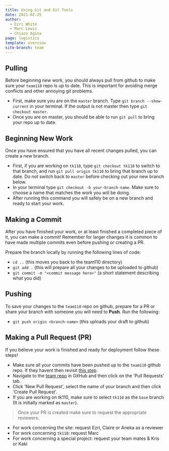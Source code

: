 ```yaml
---
title: Using Git and Git Tools
date: 2021-02-25
author:
  - Ezri White
  - Marc Lewis
  - Chiazo Agina
page: logistics
template: overview
site-branch: team
---
```


## Pulling

Before beginning new work, you should always pull from github to make sure your `team110` repo is up to date. This is important for avoiding merge conflicts and other annoying git problems.

- First, make sure you are on the `master` branch. Type `git branch --show-current` in your terminal. If the output is not master then type `git checkout master`.
- Once you are on master, you should be able to run `git pull` to bring your repo up to date.

## Beginning New Work

Once you have ensured that you have all recent changes pulled, you can create a new branch.

- First, if you are working on `tk110`, type `git checkout tk110` to switch to that branch, and run `git pull origin tk110` to
  bring that branch up to date. Do _not_ switch back to `master` before checking out your new branch below.
- In your terminal type `git checkout -b your-branch-name`. Make sure to choose a name that matches the work you will be doing.
- After running this command you will safely be on a new branch and ready to start your work.

## Making a Commit

After you have finished your work, or at least finished a completed piece of it, you can make a commit! Remember for larger changes it is common to have made multiple commits even before pushing or creating a PR.

Prepare the branch locally by running the following lines of code:

- `cd ..` (this moves you back to the team110 directory)
- `git add .` (this will prepare all your changes to be uploaded to github)
- `git commit -m "<commit message here>"` (a short statement describing what you did)

## Pushing

To save your changes to the `team110` repo on github, prepare for a PR or share your branch with someone you will need to **Push**. Run the following:

- `git push origin <branch-name>` (this uploads your draft to github)

## Making a Pull Request (PR)

If you believe your work is finished and ready for deployment follow these steps!

- Make sure all your commits have been pushed up to the `team110` github repo. If they havent then revisit [this step](/git-guide#Pushing).
- Navigate to the [team repo](https://github.com/comp110/team110) in GitHub and then click on the 'Pull Requests' tab.
- Click 'New Pull Request', select the name of your branch and then click 'Create Pull Request'.
- If you are working on tk110, make sure to select `tk110` as the `base` branch (It is initially marked as `master`).

> Once your PR is created make sure to request the appropriate reviewers.

- For work concerning the site: request Ezri, Claire or Aneka as a reviewer
- For work concerning `tk110`: request Marc
- For work concerning a special project: request your team mates & Kris or Kaki
